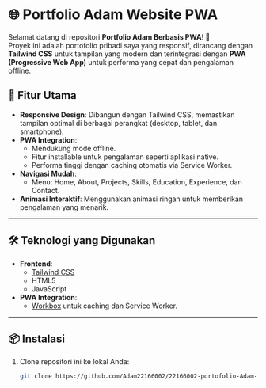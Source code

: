 # 🌐 Portfolio Adam Website PWA  

Selamat datang di repositori **Portfolio Adam Berbasis PWA**! 🎉  
Proyek ini adalah portofolio pribadi saya yang responsif, dirancang dengan **Tailwind CSS** untuk tampilan yang modern dan terintegrasi dengan **PWA (Progressive Web App)** untuk performa yang cepat dan pengalaman offline.

## 🚀 Fitur Utama  
- **Responsive Design**: Dibangun dengan Tailwind CSS, memastikan tampilan optimal di berbagai perangkat (desktop, tablet, dan smartphone).  
- **PWA Integration**:  
  - Mendukung mode offline.  
  - Fitur installable untuk pengalaman seperti aplikasi native.  
  - Performa tinggi dengan caching otomatis via Service Worker.  
- **Navigasi Mudah**:  
  - Menu: Home, About, Projects, Skills, Education, Experience, dan Contact.  
- **Animasi Interaktif**: Menggunakan animasi ringan untuk memberikan pengalaman yang menarik.  

---

## 🛠️ Teknologi yang Digunakan  
- **Frontend**:  
  - [Tailwind CSS](https://tailwindcss.com/)  
  - HTML5  
  - JavaScript  
- **PWA Integration**:  
  - [Workbox](https://developer.chrome.com/docs/workbox/) untuk caching dan Service Worker.  

---

## 📦 Instalasi  

1. Clone repositori ini ke lokal Anda:  
   ```bash
   git clone https://github.com/Adam22166002/22166002-portofolio-Adam-PWA-.git
